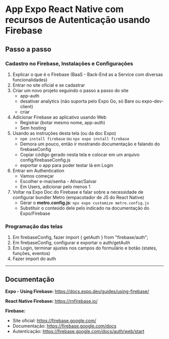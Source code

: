 # App Expo React Native com recursos de Autenticação usando Firebase

## Passo a passo

### Cadastro no Firebase, Instalações e Configurações

1. Explicar o que é o Firebase (BaaS - Back-End as a Service com diversas funcionalidades)
2. Entrar no site oficial e se cadastrar
3. Criar um novo projeto seguindo o passo a passo do site
    - app-auth
    - desativar analytics (não suporta pelo Expo Go, só Bare ou expo-dev-client)
    - criar
4. Adicionar Firebase ao aplicativo usando Web
    - Registrar (botar mesmo nome, app-auth)
    - Sem hosting
5. Usando as instruções desta tela (ou da doc Expo)
    - `npm install firebase` ou `npx expo install firebase`
    - Demora um pouco, então ir mostrando documentação e falando do firebaseConfig
    - Copiar código gerado nesta tela e colocar em um arquivo config/firebaseConfig.js
    - exportar o app para poder testar lá em Login
6. Entrar em Authentication
    - Vamos começar
    - Escolher e-mai/senha - Ativar/Salvar
    - Em Users, adicionar pelo menos 1
7. Voltar na Expo Doc do Firebase e falar sobre a necessidade de configurar bundler Metro (empacotador de JS do React Native)
    - Gerar o **metro.config.js**: `npx expo customize metro.config.js`
    - Substituir o conteúdo dele pelo indicado na documentação do Expo/Firebase

### Programação das telas

1. Em firebaseConfig, fazer import { getAuth } from "firebase/auth";
2. Em firebaseConfig, configurar e exportar o auth/getAuth
3. Em Login, terminar ajustes nos campos do formulário e botão (states, funções, eventos)
4. Fazer import do auth

---

## Documentação

**Expo - Using Firebase:** https://docs.expo.dev/guides/using-firebase/

**React Native Firebase:** https://rnfirebase.io/

**Firebase:**

-   Site oficial: https://firebase.google.com/
-   Documentação: https://firebase.google.com/docs
-   Autenticação: https://firebase.google.com/docs/auth/web/start

